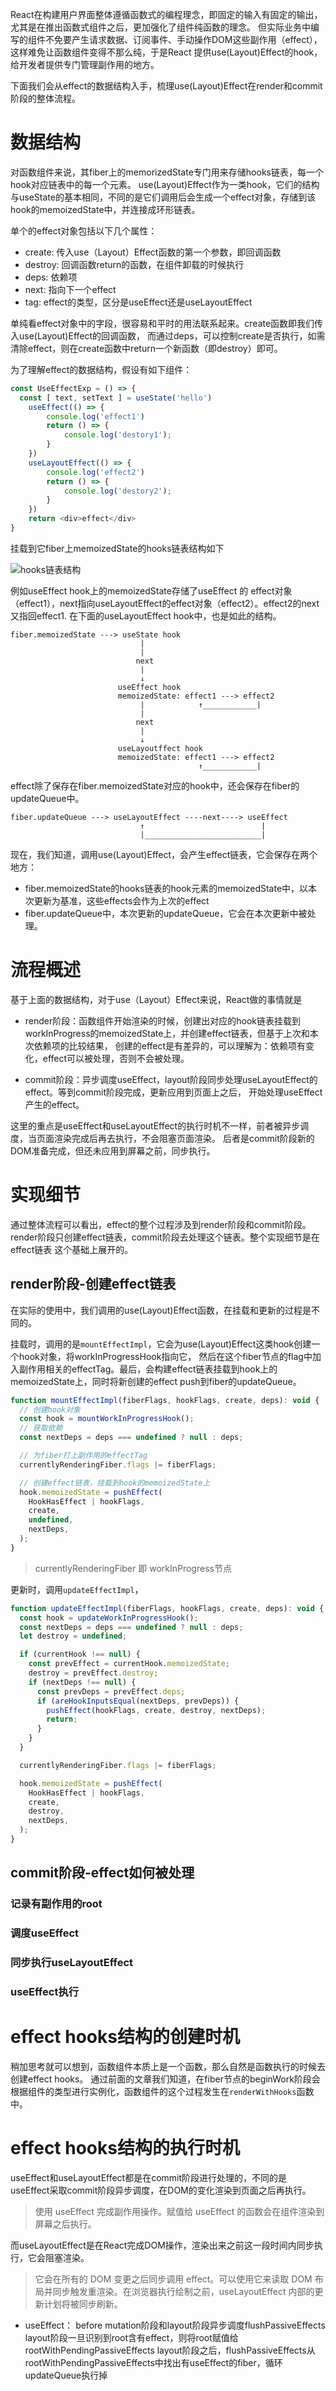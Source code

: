 

React在构建用户界面整体遵循函数式的编程理念，即固定的输入有固定的输出，尤其是在推出函数式组件之后，更加强化了组件纯函数的理念。
但实际业务中编写的组件不免要产生请求数据、订阅事件、手动操作DOM这些副作用（effect），这样难免让函数组件变得不那么纯，于是React
提供use(Layout)Effect的hook，给开发者提供专门管理副作用的地方。

下面我们会从effect的数据结构入手，梳理use(Layout)Effect在render和commit阶段的整体流程。

# 数据结构
对函数组件来说，其fiber上的memorizedState专门用来存储hooks链表，每一个hook对应链表中的每一个元素。
use(Layout)Effect作为一类hook，它们的结构与useState的基本相同，不同的是它们调用后会生成一个effect对象，存储到该hook的memoizedState中，并连接成环形链表。

单个的effect对象包括以下几个属性：
* create: 传入use（Layout）Effect函数的第一个参数，即回调函数
* destroy: 回调函数return的函数，在组件卸载的时候执行
* deps: 依赖项
* next: 指向下一个effect
* tag: effect的类型，区分是useEffect还是useLayoutEffect

单纯看effect对象中的字段，很容易和平时的用法联系起来。create函数即我们传入use(Layout)Effect的回调函数，
而通过deps，可以控制create是否执行，如需清除effect，则在create函数中return一个新函数（即destroy）即可。

为了理解effect的数据结构，假设有如下组件：
```javascript
const UseEffectExp = () => {
  const [ text, setText ] = useState('hello')
    useEffect(() => {
        console.log('effect1')
        return () => {
            console.log('destory1');
        }
    })
    useLayoutEffect(() => {
        console.log('effect2')
        return () => {
            console.log('destory2');
        }
    })
    return <div>effect</div>
}
```
挂载到它fiber上memoizedState的hooks链表结构如下

![hooks链表结构](http://neroht.com/hooksLinkedList.png)

例如useEffect hook上的memoizedState存储了useEffect 的 effect对象（effect1），next指向useLayoutEffect的effect对象（effect2）。effect2的next又指回effect1.
在下面的useLayoutEffect hook中，也是如此的结构。

```
fiber.memoizedState ---> useState hook
                             |
                             |
                            next
                             |
                             ↓
                        useEffect hook
                        memoizedState: effect1 ---> effect2
                             |            ↑____________|
                             |
                            next
                             |
                             ↓
                        useLayoutffect hook
                        memoizedState: effect1 ---> effect2
                                          ↑____________|

```

effect除了保存在fiber.memoizedState对应的hook中，还会保存在fiber的updateQueue中。
```
fiber.updateQueue ---> useLayoutEffect ----next----> useEffect
                             ↑                          |
                             |__________________________|
```

现在，我们知道，调用use(Layout)Effect，会产生effect链表，它会保存在两个地方：
* fiber.memoizedState的hooks链表的hook元素的memoizedState中，以本次更新为基准，这些effects会作为上次的effect
* fiber.updateQueue中，本次更新的updateQueue，它会在本次更新中被处理。

# 流程概述
基于上面的数据结构，对于use（Layout）Effect来说，React做的事情就是

* render阶段：函数组件开始渲染的时候，创建出对应的hook链表挂载到workInProgress的memoizedState上，并创建effect链表，但基于上次和本次依赖项的比较结果，
创建的effect是有差异的，可以理解为：依赖项有变化，effect可以被处理，否则不会被处理。

* commit阶段：异步调度useEffect，layout阶段同步处理useLayoutEffect的effect。等到commit阶段完成，更新应用到页面上之后，
开始处理useEffect产生的effect。

这里的重点是useEffect和useLayoutEffect的执行时机不一样，前者被异步调度，当页面渲染完成后再去执行，不会阻塞页面渲染。
后者是commit阶段新的DOM准备完成，但还未应用到屏幕之前，同步执行。

# 实现细节
通过整体流程可以看出，effect的整个过程涉及到render阶段和commit阶段。render阶段只创建effect链表，commit阶段去处理这个链表。整个实现细节是在effect链表
这个基础上展开的。

## render阶段-创建effect链表
在实际的使用中，我们调用的use(Layout)Effect函数，在挂载和更新的过程是不同的。

挂载时，调用的是`mountEffectImpl`，它会为use(Layout)Effect这类hook创建一个hook对象，将workInProgressHook指向它，
然后在这个fiber节点的flag中加入副作用相关的effectTag。最后，会构建effect链表挂载到hook上的memoizedState上，同时将新创建的effect push到fiber的updateQueue。
```javascript
function mountEffectImpl(fiberFlags, hookFlags, create, deps): void {
  // 创建hook对象
  const hook = mountWorkInProgressHook();
  // 获取依赖
  const nextDeps = deps === undefined ? null : deps;

  // 为fiber打上副作用的effectTag
  currentlyRenderingFiber.flags |= fiberFlags;

  // 创建effect链表，挂载到hook的memoizedState上
  hook.memoizedState = pushEffect(
    HookHasEffect | hookFlags,
    create,
    undefined,
    nextDeps,
  );
}
```
> currentlyRenderingFiber 即 workInProgress节点


更新时，调用`updateEffectImpl`，
```javascript
function updateEffectImpl(fiberFlags, hookFlags, create, deps): void {
  const hook = updateWorkInProgressHook();
  const nextDeps = deps === undefined ? null : deps;
  let destroy = undefined;

  if (currentHook !== null) {
    const prevEffect = currentHook.memoizedState;
    destroy = prevEffect.destroy;
    if (nextDeps !== null) {
      const prevDeps = prevEffect.deps;
      if (areHookInputsEqual(nextDeps, prevDeps)) {
        pushEffect(hookFlags, create, destroy, nextDeps);
        return;
      }
    }
  }

  currentlyRenderingFiber.flags |= fiberFlags;

  hook.memoizedState = pushEffect(
    HookHasEffect | hookFlags,
    create,
    destroy,
    nextDeps,
  );
}

```


## commit阶段-effect如何被处理

### 记录有副作用的root

### 调度useEffect

### 同步执行useLayoutEffect

### useEffect执行






# effect hooks结构的创建时机
稍加思考就可以想到，函数组件本质上是一个函数，那么自然是函数执行的时候去创建effect hooks。
通过前面的文章我们知道，在fiber节点的beginWork阶段会根据组件的类型进行实例化，函数组件的这个过程发生在`renderWithHooks`函数中。

# effect hooks结构的执行时机

useEffect和useLayoutEffect都是在commit阶段进行处理的，不同的是useEffect采取commit阶段异步调度，在DOM的变化渲染到页面之后再执行。
> 使用 useEffect 完成副作用操作。赋值给 useEffect 的函数会在组件渲染到屏幕之后执行。

而useLayoutEffect是在React完成DOM操作，渲染出来之前这一段时间内同步执行，它会阻塞渲染。
> 它会在所有的 DOM 变更之后同步调用 effect。可以使用它来读取 DOM 布局并同步触发重渲染。在浏览器执行绘制之前，useLayoutEffect 内部的更新计划将被同步刷新。

* useEffect：
before mutation阶段和layout阶段异步调度flushPassiveEffects
layout阶段一旦识别到root含有effect，则将root赋值给rootWithPendingPassiveEffects
layout阶段之后，flushPassiveEffects从rootWithPendingPassiveEffects中找出有useEffect的fiber，循环updateQueue执行掉

